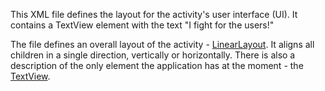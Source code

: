 This XML file defines the layout for the activity's user interface (UI). It contains a TextView element with the text "I fight for the users!"

The file defines an overall layout of the activity - [LinearLayout](https://developer.android.com/guide/topics/ui/layout/linear). It aligns all children in a single direction, vertically or horizontally. There is also a description of the only element the application has at the moment - the [TextView](https://developer.android.com/reference/android/widget/TextView).